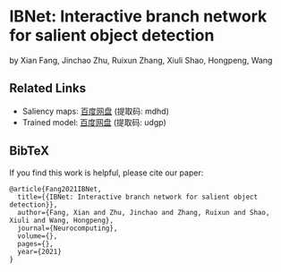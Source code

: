# IBNet: Interactive branch network for salient object detection
by Xian Fang, Jinchao Zhu, Ruixun Zhang, Xiuli Shao, Hongpeng, Wang

## Related Links
- Saliency maps: [百度网盘](https://pan.baidu.com/s/1RG6YWLvlD6rQIzkxm158JA) (提取码: mdhd)
- Trained model: [百度网盘](https://pan.baidu.com/s/1uT-Sa_xv8zI4nYeP15Fj2w) (提取码: udgp)

## BibTeX
If you find this work is helpful, please cite our paper:
```text
@article{Fang2021IBNet,
  title={{IBNet: Interactive branch network for salient object detection}},
  author={Fang, Xian and Zhu, Jinchao and Zhang, Ruixun and Shao, Xiuli and Wang, Hongpeng},
  journal={Neurocomputing},
  volume={},
  pages={},
  year={2021}
}
```
